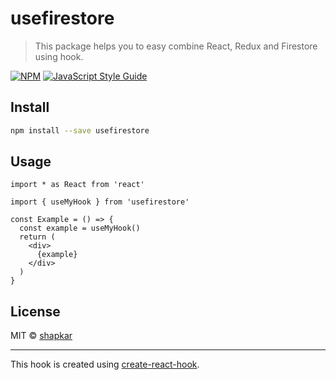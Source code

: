 # usefirestore

> This package helps you to easy combine React, Redux and Firestore using hook.

[![NPM](https://img.shields.io/npm/v/usefirestore.svg)](https://www.npmjs.com/package/usefirestore) [![JavaScript Style Guide](https://img.shields.io/badge/code_style-standard-brightgreen.svg)](https://standardjs.com)

## Install

```bash
npm install --save usefirestore
```

## Usage

```tsx
import * as React from 'react'

import { useMyHook } from 'usefirestore'

const Example = () => {
  const example = useMyHook()
  return (
    <div>
      {example}
    </div>
  )
}
```

## License

MIT © [shapkar](https://github.com/shapkar)

---

This hook is created using [create-react-hook](https://github.com/hermanya/create-react-hook).
